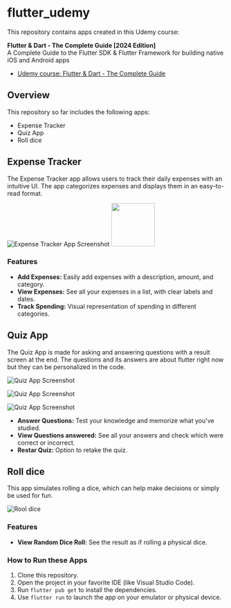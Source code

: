 # flutter_udemy

This repository contains apps created in this Udemy course:

**Flutter & Dart - The Complete Guide [2024 Edition]**  
A Complete Guide to the Flutter SDK & Flutter Framework for building native iOS and Android apps

- [Udemy course: Flutter & Dart - The Complete Guide](https://www.udemy.com/course/learn-flutter-dart-to-build-ios-android-apps/?couponCode=ACCAGE0923)

## Overview

This repository so far includes the following apps:

- Expense Tracker
- Quiz App
- Roll dice

## Expense Tracker

The Expense Tracker app allows users to track their daily expenses with an intuitive UI. The app categorizes expenses and displays them in an easy-to-read format.

![Expense Tracker App Screenshot](assets/images/expense_tracker.png)
<img src="assets/images/expense_tracker.png" width="100">

### Features

- **Add Expenses:** Easily add expenses with a description, amount, and category.
- **View Expenses:** See all your expenses in a list, with clear labels and dates.
- **Track Spending:** Visual representation of spending in different categories.
  
## Quiz App

The Quiz App is made for asking and answering questions with a result screen at the end. The questions and its answers are about flutter right now but they can be personalized in the code.

![Quiz App Screenshot](assets/images/quiz_app.png)

![Quiz App Screenshot](assets/images/quiz_app_questions.png)

![Quiz App Screenshot](assets/images/quiz_app_answers.png)

- **Answer Questions:** Test your knowledge and memorize what you've studied.
- **View Questions answered:** See all your answers and check which were correct or incorrect.
- **Restar Quiz:** Option to retake the quiz.

## Roll dice

This app simulates rolling a dice, which can help make decisions or simply be used for fun.

![Rool dice](assets/images/roll_dice.png)

### Features

- **View Random Dice Roll:** See the result as if rolling a physical dice.

### How to Run these Apps

1. Clone this repository.
2. Open the project in your favorite IDE (like Visual Studio Code).
3. Run `flutter pub get` to install the dependencies.
4. Use `flutter run` to launch the app on your emulator or physical device.